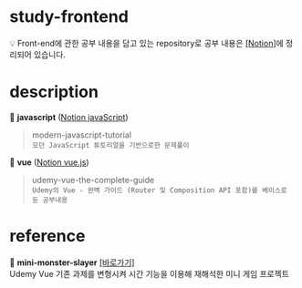# study-frontend # 

💡 Front-end에 관한 공부 내용을 담고 있는 repository로 공부 내용은 [[Notion]](https://shineme.notion.site/study-development-63840dff74da48778fe796266b015e25)에 정리되어 있습니다. 

# description

📁 **javascript** ([Notion javaScript](https://shineme.notion.site/java-script-c005ac159c6d4cbda2e2a4722296f3bc))

> modern-javascript-tutorial
<br> `모던 JavaScript 튜토리얼을 기반으로한 문제풀이`

📁 **vue** ([Notion vue.js](https://shineme.notion.site/vue-js-9d35b717e14b48629d1fbd34c24148d9))

> udemy-vue-the-complete-guide
<br> `Udemy의 Vue - 완벽 가이드 (Router 및 Composition API 포함)를 베이스로 둔 공부내용`

# reference

💼 **mini-monster-slayer** [[바로가기]](https://github.com/Sun-mie/mini-monster-slayer)
<br> Udemy Vue 기존 과제를 변형시켜 시간 기능을 이용해 재해석한 미니 게임 프로젝트

